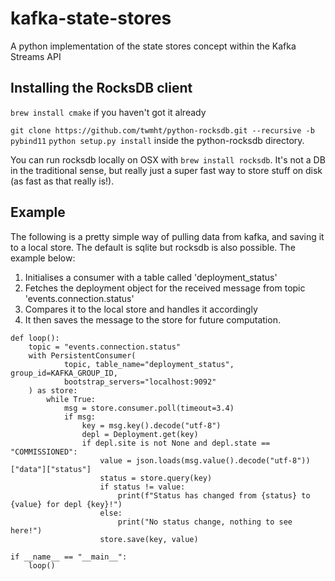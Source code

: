 # kafka-state-stores

A python implementation of the state stores concept within the Kafka Streams API

## Installing the RocksDB client

`brew install cmake` if you haven't got it already

`git clone https://github.com/twmht/python-rocksdb.git --recursive -b pybind11`
`python setup.py install` inside the python-rocksdb directory.

You can run rocksdb locally on OSX with `brew install rocksdb`. It's not a DB in the traditional sense, but really just
a super fast way to store stuff on disk (as fast as that really is!).

## Example 
The following is a pretty simple way of pulling data from kafka, and saving it to a local store. The default is sqlite but rocksdb is also possible.
The example below:

1. Initialises a consumer with a table called 'deployment_status' 
2. Fetches the deployment object for the received message from topic 'events.connection.status'
2. Compares it to the local store and handles it accordingly
3. It then saves the message to the store for future computation.

```
def loop():
    topic = "events.connection.status"
    with PersistentConsumer(
            topic, table_name="deployment_status", group_id=KAFKA_GROUP_ID,
            bootstrap_servers="localhost:9092"
    ) as store:
        while True:
            msg = store.consumer.poll(timeout=3.4)
            if msg:
                key = msg.key().decode("utf-8")
                depl = Deployment.get(key)
                if depl.site is not None and depl.state == "COMMISSIONED":
                    value = json.loads(msg.value().decode("utf-8"))["data"]["status"]
                    status = store.query(key)
                    if status != value:
                        print(f"Status has changed from {status} to {value} for depl {key}!")
                    else:
                        print("No status change, nothing to see here!")
                    store.save(key, value)
                
if __name__ == "__main__":
    loop()                
```
